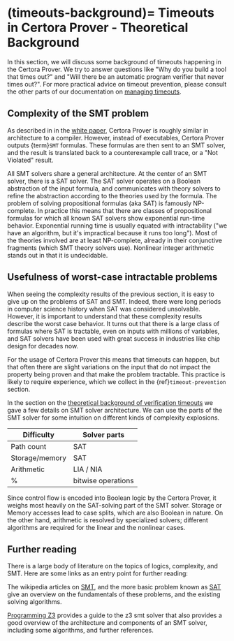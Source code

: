 (timeouts-background)=
Timeouts in Certora Prover - Theoretical Background
====================================================

In this section, we will discuss some background of timeouts happening in the
Certora Prover. We try to answer questions like "Why do you build a tool that
times out?" and "Will there be an automatic program verifier that never times
out?". For more practical advice on timeout prevention, please consult the other
parts of our documentation on [managing timeouts](index.md).

## Complexity of the SMT problem

As described in in the [white paper](whitepaper-technical), Certora Prover is
roughly similar in architecture to a compiler. However, instead of executables,
Certora Prover outputs {term}`SMT` formulas. These formulas are then sent to an
SMT solver, and the result is translated back to a counterexample call trace, or
a "Not Violated" result.

All SMT solvers share a general architecture. At the center of an SMT solver,
there is a SAT solver. The SAT solver operates on a Boolean abstraction of the
input formula, and communicates with theory solvers to refine the abstraction
according to the theories used by the formula. The problem of solving
propositional formulas (aka SAT) is famously NP-complete. In practice this means
that there are classes of propositional formulas for which all known SAT solvers
show exponential run-time behavior. Exponential running time is usually equated
with intractability ("we have an algorithm, but it's impractical because it runs
too long"). Most of the theories involved are at least NP-complete, already in
their conjunctive fragments (which SMT theory solvers use). Nonlinear integer
arithmetic stands out in that it is undecidable.


## Usefulness of worst-case intractable problems

When seeing the complexity results of the previous section, it is easy to give
up on the problems of SAT and SMT. Indeed, there were long periods in computer
science history when SAT was considered unsolvable. However, it is important to
understand that these complexity results describe the worst case behavior. It
turns out that there is a large class of formulas where SAT is tractable, even
on inputs with millions of variables, and SAT solvers have been used with great
success in industries like chip design for decades now.

For the usage of Certora Prover this means that timeouts can happen, but that
often there are slight variations on the input that do not impact the property
being proven and that make the problem tractable. This practice is likely to
require experience, which we collect in the {ref}`timeout-prevention` section.

In the section on the [theoretical background of verification
timeouts](timeouts-theory.md) we gave a few details on SMT solver architecture.
We can use the parts of the SMT solver for some intuition on different kinds of
complexity explosions.

| Difficulty         | Solver parts  |
|--------------------|---------------|
| Path count         |  SAT          |
| Storage/memory     |  SAT          |
| Arithmetic         |  LIA / NIA    |
% | bitwise operations |  SAT, UF, LIA |

Since control flow is encoded into Boolean logic by the Certora Prover, it
weighs most heavily on the SAT-solving part of the SMT solver. Storage or Memory
accesses lead to case splits, which are also Boolean in nature. On the other
hand, arithmetic is resolved by specialized solvers; different algorithms are
required for the linear and the nonlinear cases.

## Further reading

There is a large body of literature on the topics of logics, complexity, and SMT.
Here are some links as an entry point for further reading:

The wikipedia articles on
[SMT](https://en.wikipedia.org/wiki/Satisfiability_modulo_theories), and the
more basic problem known as
[SAT](https://en.wikipedia.org/wiki/Boolean_satisfiability_problem) give an
overview on the fundamentals of these problems, and the existing solving
algorithms.

[Programming Z3](https://theory.stanford.edu/~nikolaj/programmingz3.html)
provides a guide to the z3 smt solver that also provides a good overview of the
architecture and components of an SMT solver, including some algorithms, and
further references.



